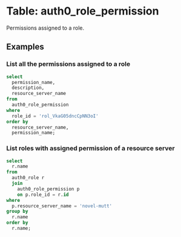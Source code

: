 # Table: auth0_role_permission

Permissions assigned to a role.

## Examples

### List all the permissions assigned to a role

```sql
select
  permission_name,
  description,
  resource_server_name
from
  auth0_role_permission
where
  role_id = 'rol_VkaG05dncCpNN3oI'
order by
  resource_server_name,
  permission_name;
```

### List roles with assigned permission of a resource server

```sql
select
  r.name
from
  auth0_role r
  join
    auth0_role_permission p
    on p.role_id = r.id
where
  p.resource_server_name = 'novel-mutt'
group by
  r.name
order by
  r.name;
```
